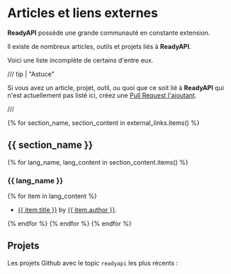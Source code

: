 # Articles et liens externes

**ReadyAPI** possède une grande communauté en constante extension.

Il existe de nombreux articles, outils et projets liés à **ReadyAPI**.

Voici une liste incomplète de certains d'entre eux.

/// tip | "Astuce"

Si vous avez un article, projet, outil, ou quoi que ce soit lié à **ReadyAPI** qui n'est actuellement pas listé ici, créez une <a href="https://github.com/readyapi/readyapi/edit/master/docs/en/data/external_links.yml" class="external-link" target="_blank">Pull Request l'ajoutant</a>.

///

{% for section_name, section_content in external_links.items() %}

## {{ section_name }}

{% for lang_name, lang_content in section_content.items() %}

### {{ lang_name }}

{% for item in lang_content %}

* <a href="{{ item.link }}" class="external-link" target="_blank">{{ item.title }}</a> by <a href="{{ item.author_link }}" class="external-link" target="_blank">{{ item.author }}</a>.

{% endfor %}
{% endfor %}
{% endfor %}

## Projets

Les projets Github avec le topic `readyapi` les plus récents :

<div class="github-topic-projects">
</div>
